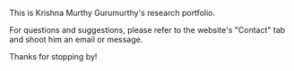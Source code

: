 This is Krishna Murthy Gurumurthy's research portfolio.

For questions and suggestions, please refer to the website's "Contact" tab and shoot him an email or message.

Thanks for stopping by!
